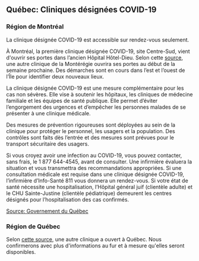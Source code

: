 ## Québec: Cliniques désignées COVID-19

### Région de Montréal

La clinique désignée COVID-19 est accessible sur rendez-vous seulement.

À Montréal, la première clinique désignée COVID-19, site Centre-Sud, vient d'ouvrir ses portes dans l’ancien Hôpital Hôtel-Dieu. Selon cette [source](https://globalnews.ca/news/6654510/quebec-coronavirus-clinics-how-they-work/), une autre clinique de la Montérégie ouvrira ses portes au début de la semaine prochaine. Des démarches sont en cours dans l’est et l’ouest de l’Île pour identifier deux nouveaux lieux.

La clinique désignée COVID-19 est une mesure complémentaire pour les cas non sévères. Elle vise à soutenir les hôpitaux, les cliniques de médecine familiale et les équipes de santé publique. Elle permet d’éviter l’engorgement des urgences et d’empêcher les personnes malades de se présenter à une clinique médicale.

Des mesures de prévention rigoureuses sont déployées au sein de la clinique pour protéger le personnel, les usagers et la population. Des contrôles sont faits dès l’entrée et des mesures sont prévues pour le transport sécuritaire des usagers.

Si vous croyez avoir une infection au COVID-19, vous pouvez contacter, sans frais, le 1 877 644-4545, avant de consulter. Une infirmière évaluera la situation et vous transmettra des recommandations appropriées. Si une consultation médicale est requise dans une clinique désignée COVID-19, l’infirmière d’Info-Santé 811 vous donnera un rendez-vous. Si votre état de santé nécessite une hospitalisation, l’Hôpital général juif (clientèle adulte) et le CHU Sainte-Justine (clientèle pédiatrique) demeurent les centres désignés pour l’hospitalisation des cas confirmés.

[Source: Governement du Québec](https://santemontreal.qc.ca/en/public/coronavirus-covid-19/#c35268)

### Région de Québec

Selon [cette source](https://globalnews.ca/news/6654510/quebec-coronavirus-clinics-how-they-work/), une autre clinique a ouvert à Québec. Nous confirmerons avec plus d'informations au fur et à mesure qu'elles seront disponibles.
